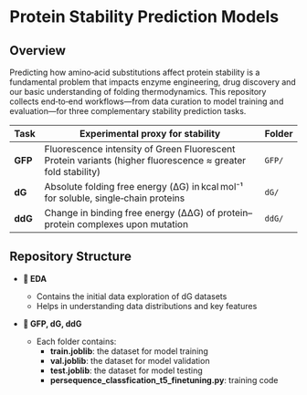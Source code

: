 # Protein Stability Prediction Models
## Overview
Predicting how amino‑acid substitutions affect protein stability is a fundamental problem that impacts enzyme engineering, drug discovery and our basic understanding of folding thermodynamics.  This repository collects end‑to‑end workflows—from data curation to model training and evaluation—for three complementary stability prediction tasks.

| Task | Experimental proxy for stability | Folder |
|------|----------------------------------|--------|
| **GFP** | Fluorescence intensity of Green Fluorescent Protein variants (higher fluorescence ≈ greater fold stability) | `GFP/` |
| **dG** | Absolute folding free energy (ΔG) in kcal mol⁻¹ for soluble, single‑chain proteins | `dG/` |
| **ddG** | Change in binding free energy (ΔΔG) of protein–protein complexes upon mutation | `ddG/` |


## Repository Structure
- **📂 EDA**
  - Contains the initial data exploration of dG datasets
  - Helps in understanding data distributions and key features
 
- **📂 GFP, dG, ddG**
  - Each folder contains:
    - **train.joblib**: the dataset for model training
    - **val.joblib**: the dataset for model validation
    - **test.joblib**: the dataset for model testing
    - **persequence_classfication_t5_finetuning.py**: training code
